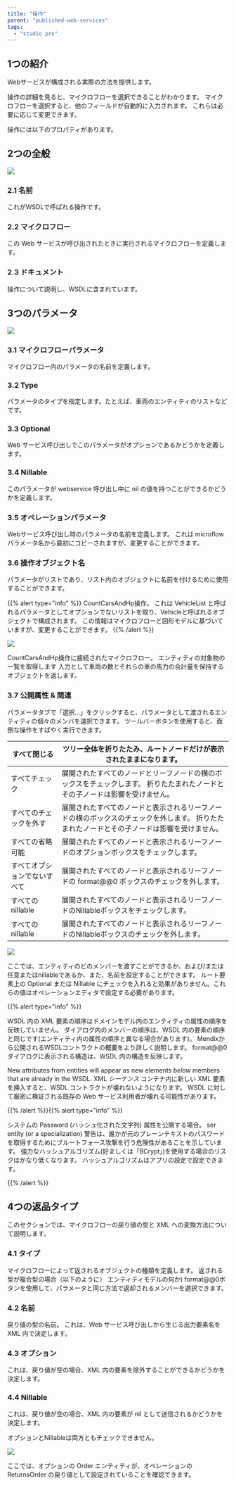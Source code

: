 ```yaml
---
title: "操作"
parent: "published-web-services"
tags:
  - "studio pro"
---
```


## 1つの紹介

Webサービスが構成される実際の方法を提供します。

操作の詳細を見ると、マイクロフローを選択できることがわかります。 マイクロフローを選択すると、他のフィールドが自動的に入力されます。 これらは必要に応じて変更できます。

操作には以下のプロパティがあります。

## 2つの全般

![](attachments/16713701/16843884.png)

### 2.1 名前

これがWSDLで呼ばれる操作です。

### 2.2 マイクロフロー

この Web サービスが呼び出されたときに実行されるマイクロフローを定義します。

### 2.3 ドキュメント

操作について説明し、WSDLに含まれています。

## 3つのパラメータ

![](attachments/16713701/16843879.png)

### 3.1 マイクロフローパラメータ

マイクロフロー内のパラメータの名前を定義します。

### 3.2 Type

パラメータのタイプを指定します。たとえば、車両のエンティティのリストなどです。

### 3.3 Optional

Web サービス呼び出しでこのパラメータがオプションであるかどうかを定義します。

### 3.4 Nillable

このパラメータが webservice 呼び出し中に nil の値を持つことができるかどうかを定義します。

### 3.5 オペレーションパラメータ

Webサービス呼び出し時のパラメータの名前を定義します。 これは microflow パラメータ名から最初にコピーされますが、変更することができます。

### 3.6 操作オブジェクト名

パラメータがリストであり、リスト内のオブジェクトに名前を付けるために使用することができます。

{{% alert type="info" %}}
CountCarsAndHp操作。 これは VehicleList と呼ばれるパラメータとしてオプションでないリストを取り、Vehicleと呼ばれるオブジェクトで構成されます。 この情報はマイクロフローと図形モデルに基づいていますが、変更することができます。
{{% /alert %}}

![](attachments/16713701/918221.png)

CountCarsAndHp操作に接続されたマイクロフロー。 エンティティの対象物の一覧を取得します 入力として車両の数とそれらの車の馬力の合計量を保持するオブジェクトを返します。

### 3.7 公開属性 & 関連

パラメータタブで「選択...」をクリックすると、パラメータとして渡されるエンティティの個々のメンバを選択できます。 ツールバーボタンを使用すると、面倒な操作をすばやく実行できます。

| すべて閉じる         | ツリー全体を折りたたみ、ルートノードだけが表示されたままになります。                                     |
| -------------- | ---------------------------------------------------------------------- |
| すべてチェック        | 展開されたすべてのノードとリーフノードの横のボックスをチェックします。 折りたたまれたノードとその子ノードは影響を受けません。        |
| すべてのチェックを外す    | 展開されたすべてのノードと表示されるリーフノードの横のボックスのチェックを外します。 折りたたまれたノードとその子ノードは影響を受けません。 |
| すべての省略可能       | 展開されたすべてのノードと表示されるリーフノードのオプションボックスをチェックします。                            |
| すべてオプションでないすべて | 展開されたすべてのノードと表示されるリーフノードの format@@0 ボックスのチェックを外します。                    |
| すべてのnillable   | 展開されたすべてのノードと表示されるリーフノードのNillableボックスをチェックします。                         |
| すべてのnillable   | 展開されたすべてのノードと表示されるリーフノードのNillableボックスのチェックを外します。                       |

![](attachments/16713701/16843878.png)

ここでは、エンティティのどのメンバーを渡すことができるか、および/または任意またはnillableであるか、また、名前を設定することができます。 ルート要素上の Optional または Nillable にチェックを入れると効果がありません。これらの値はオペレーションエディタで設定する必要があります。

{{% alert type="info" %}}

WSDL 内の XML 要素の順序はドメインモデル内のエンティティの属性の順序を反映していません。 ダイアログ内のメンバーの順序は、WSDL 内の要素の順序と同じです(エンティティ内の属性の順序と異なる場合があります)。 Mendixから公開されるWSDLコントラクトの概要をより詳しく説明します。 format@@0 ダイアログに表示される構造は、WSDL 内の構造を反映します。

New attributes from entities will appear as new elements _below_ members that are already in the WSDL. XML _シーケンス_ コンテナ内に新しい XML 要素を挿入すると、WSDL コントラクトが壊れないようになります。 WSDL に対して厳密に検証される既存の Web サービス利用者が壊れる可能性があります。

{{% /alert %}}{{% alert type="info" %}}

システムの Password (ハッシュ化された文字列) 属性を公開する場合。 ser entity (or a specialization) 警告は、誰かが元のプレーンテキストのパスワードを取得するためにブルートフォース攻撃を行う危険性があることを示しています。 強力なハッシュアルゴリズム(好ましくは「BCrypt」)を使用する場合のリスクはかなり低くなります。 ハッシュアルゴリズムはアプリの設定で設定できます。

{{% /alert %}}

## 4つの返品タイプ

このセクションでは、マイクロフローの戻り値の型と XML への変換方法について説明します。

### 4.1 タイプ

マイクロフローによって返されるオブジェクトの種類を定義します。 返される型が複合型の場合（以下のように） エンティティモデルの何か) format@@0ボタンを使用して、パラメータと同じ方法で返却されるメンバーを選択できます。

### 4.2 名前

戻り値の型の名前。 これは、Web サービス呼び出しから生じる出力要素名を XML 内で決定します。

### 4.3 オプション

これは、戻り値が空の場合、XML 内の要素を除外することができるかどうかを決定します。

### 4.4 Nillable

これは、戻り値が空の場合、XML 内の要素が nil として送信されるかどうかを決定します。

オプションとNillableは両方ともチェックできません。

![](attachments/16713701/16843880.png)

ここでは、オプションの Order エンティティが、オペレーションの ReturnsOrder の戻り値として設定されていることを確認できます。
